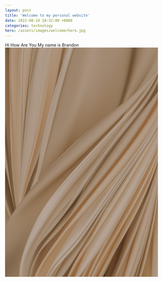```yaml
---
layout: post
title: 'Welcome to my personal website'
date: 2022-08-10 18:32:00 +0800
categories: technology
hero: /assets/images/welcome/hero.jpg
---
```


Hi How Are You My name is Brandon
![demo image](/assets/images/welcome/new-site.jpg)
